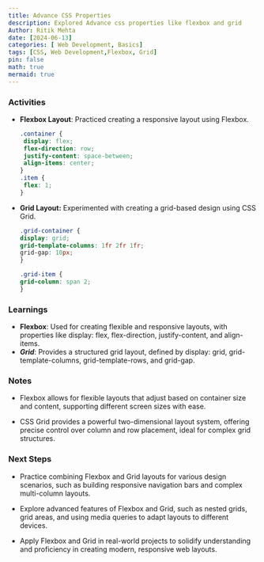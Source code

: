 ```yaml
---
title: Advance CSS Properties
description: Explored Advance css properties like flexbox and grid
Author: Ritik Mehta
date: [2024-06-13]
categories: [ Web Development, Basics]
tags: [CSS, Web Development,Flexbox, Grid]
pin: false
math: true
mermaid: true
---
```


### Activities
- **Flexbox Layout**:
Practiced creating a responsive layout using Flexbox.

   ```css
  .container {
    display: flex;
    flex-direction: row;
    justify-content: space-between;
    align-items: center;
  }
  .item {
    flex: 1;
  }
  ```

- **Grid Layout:**
Experimented with creating a grid-based design using CSS Grid.

    ```css
    .grid-container {
    display: grid;
    grid-template-columns: 1fr 2fr 1fr;
    grid-gap: 10px;
    }

    .grid-item {
    grid-column: span 2;
    }
    ```

### Learnings

- **Flexbox**: Used for creating flexible and responsive layouts, with properties like display: flex, flex-direction, justify-content, and align-items.
- ***Grid***: Provides a structured grid layout, defined by display: grid, grid-template-columns, grid-template-rows, and grid-gap.

### Notes
- Flexbox allows for flexible layouts that adjust based on container size and content, supporting different screen sizes with ease.

- CSS Grid provides a powerful two-dimensional layout system, offering precise control over column and row placement, ideal for complex grid structures.

### Next Steps
- Practice combining Flexbox and Grid layouts for various design scenarios, such as building responsive navigation bars and complex multi-column layouts.

- Explore advanced features of Flexbox and Grid, such as nested grids, grid areas, and using media queries to adapt layouts to different devices.

- Apply Flexbox and Grid in real-world projects to solidify understanding and proficiency in creating modern, responsive web layouts.



